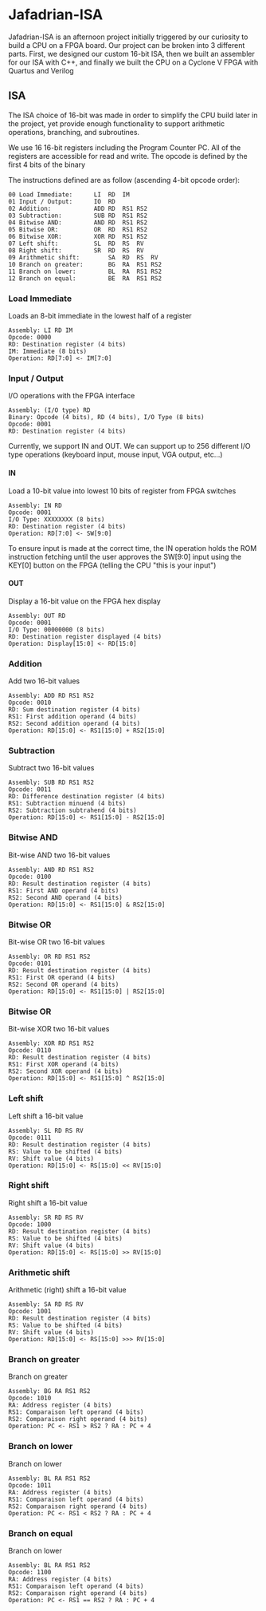 
# Jafadrian-ISA

Jafadrian-ISA is an afternoon project initially triggered by our curiosity to build a CPU on a FPGA board. Our project can be broken into 3 different parts. First, we designed our custom 16-bit ISA, then we built an assembler for our ISA with C++, and finally we built the CPU on a Cyclone V FPGA with Quartus and Verilog

## ISA

The ISA choice of 16-bit was made in order to simplify the CPU build later in the project, yet provide enough functionality to support arithmetic operations, branching, and subroutines.

We use 16 16-bit registers including the Program Counter PC. All of the registers are accessible for read and write. The opcode is defined by the first 4 bits of the binary

The instructions defined are as follow (ascending 4-bit opcode order):

```
00 Load Immediate:		LI	RD 	IM
01 Input / Output:		IO 	RD
02 Addition: 			ADD	RD 	RS1	RS2
03 Subtraction: 		SUB	RD 	RS1	RS2
04 Bitwise AND: 		AND	RD 	RS1	RS2
05 Bitwise OR:  		OR	RD 	RS1	RS2
06 Bitwise XOR: 		XOR	RD 	RS1	RS2
07 Left shift: 			SL	RD 	RS	RV
08 Right shift: 		SR	RD 	RS	RV
09 Arithmetic shift:		SA	RD 	RS	RV
10 Branch on greater: 		BG	RA 	RS1	RS2
11 Branch on lower: 		BL	RA 	RS1	RS2
12 Branch on equal: 		BE	RA 	RS1	RS2
```

### Load Immediate

Loads an 8-bit immediate in the lowest half of a register

```
Assembly: LI RD IM
Opcode:	0000
RD: Destination register (4 bits)
IM: Immediate (8 bits)
Operation: RD[7:0] <- IM[7:0]
```

### Input / Output

I/O operations with the FPGA interface

```
Assembly: (I/O type) RD
Binary: Opcode (4 bits), RD (4 bits), I/O Type (8 bits)
Opcode:	0001
RD: Destination register (4 bits)
```

Currently, we support IN and OUT. We can support up to 256 different I/O type operations (keyboard input, mouse input, VGA output, etc...)

#### IN

Load a 10-bit value into lowest 10 bits of register from FPGA switches

```
Assembly: IN RD
Opcode:	0001
I/O Type: XXXXXXXX (8 bits)
RD: Destination register (4 bits)
Operation: RD[7:0] <- SW[9:0]
```

To ensure input is made at the correct time, the IN operation holds the ROM instruction fetching until the user approves the SW[9:0] input using the KEY[0] button on the FPGA (telling the CPU "this is your input")

#### OUT

Display a 16-bit value on the FPGA hex display

```
Assembly: OUT RD
Opcode:	0001
I/O Type: 00000000 (8 bits)
RD: Destination register displayed (4 bits)
Operation: Display[15:0] <- RD[15:0]
```

### Addition

Add two 16-bit values

```
Assembly: ADD RD RS1 RS2
Opcode:	0010
RD: Sum destination register (4 bits)
RS1: First addition operand (4 bits)
RS2: Second addition operand (4 bits)
Operation: RD[15:0] <- RS1[15:0] + RS2[15:0]
```

### Subtraction

Subtract two 16-bit values

```
Assembly: SUB RD RS1 RS2
Opcode:	0011
RD: Difference destination register (4 bits)
RS1: Subtraction minuend (4 bits)
RS2: Subtraction subtrahend (4 bits)
Operation: RD[15:0] <- RS1[15:0] - RS2[15:0]
```

### Bitwise AND

Bit-wise AND two 16-bit values

```
Assembly: AND RD RS1 RS2
Opcode:	0100
RD: Result destination register (4 bits)
RS1: First AND operand (4 bits)
RS2: Second AND operand (4 bits)
Operation: RD[15:0] <- RS1[15:0] & RS2[15:0]
```

### Bitwise OR

Bit-wise OR two 16-bit values

```
Assembly: OR RD RS1 RS2
Opcode:	0101
RD: Result destination register (4 bits)
RS1: First OR operand (4 bits)
RS2: Second OR operand (4 bits)
Operation: RD[15:0] <- RS1[15:0] | RS2[15:0]
```

### Bitwise OR

Bit-wise XOR two 16-bit values

```
Assembly: XOR RD RS1 RS2
Opcode:	0110
RD: Result destination register (4 bits)
RS1: First XOR operand (4 bits)
RS2: Second XOR operand (4 bits)
Operation: RD[15:0] <- RS1[15:0] ^ RS2[15:0]
```

### Left shift


Left shift a 16-bit value

```
Assembly: SL RD RS RV
Opcode:	0111
RD: Result destination register (4 bits)
RS: Value to be shifted (4 bits)
RV: Shift value (4 bits)
Operation: RD[15:0] <- RS[15:0] << RV[15:0]
```

### Right shift


Right shift a 16-bit value

```
Assembly: SR RD RS RV
Opcode:	1000
RD: Result destination register (4 bits)
RS: Value to be shifted (4 bits)
RV: Shift value (4 bits)
Operation: RD[15:0] <- RS[15:0] >> RV[15:0]
```

### Arithmetic shift


Arithmetic (right) shift a 16-bit value

```
Assembly: SA RD RS RV
Opcode:	1001
RD: Result destination register (4 bits)
RS: Value to be shifted (4 bits)
RV: Shift value (4 bits)
Operation: RD[15:0] <- RS[15:0] >>> RV[15:0]
```

### Branch on greater

Branch on greater

```
Assembly: BG RA RS1 RS2
Opcode:	1010
RA: Address register (4 bits)
RS1: Comparaison left operand (4 bits)
RS2: Comparaison right operand (4 bits)
Operation: PC <- RS1 > RS2 ? RA : PC + 4
```


### Branch on lower

Branch on lower

```
Assembly: BL RA RS1 RS2
Opcode:	1011
RA: Address register (4 bits)
RS1: Comparaison left operand (4 bits)
RS2: Comparaison right operand (4 bits)
Operation: PC <- RS1 < RS2 ? RA : PC + 4
```

### Branch on equal

Branch on lower

```
Assembly: BL RA RS1 RS2
Opcode:	1100
RA: Address register (4 bits)
RS1: Comparaison left operand (4 bits)
RS2: Comparaison right operand (4 bits)
Operation: PC <- RS1 == RS2 ? RA : PC + 4
```

